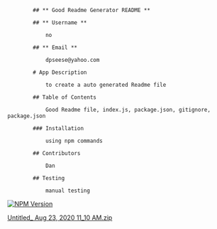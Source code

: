 
            ## ** Good Readme Generator README ** 

            ## ** Username **

                no  

            ## ** Email **

                dpseese@yahoo.com 

            # App Description 

                to create a auto generated Readme file 

            ## Table of Contents 

                Good Readme file, index.js, package.json, gitignore, package.json 

            ### Installation 

                using npm commands 

            ## Contributors 

                Dan 

            ## Testing 

                manual testing 

                
[![NPM Version](https://img.shields.io/npm/v/npm.svg?style=flat)]()

[Untitled_ Aug 23, 2020 11_10 AM.zip](https://github.com/GitDano007/Good-Readme-Generator/files/5115319/Untitled_.Aug.23.2020.11_10.AM.zip)
